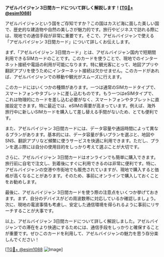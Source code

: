 **アゼルバイジャン 3日間カードについて詳しく解説します！[[TG💪+ @esim1088](https://t.me/s/esim1088)]**

アゼルバイジャンという国をご存知ですか？この国はカスピ海に面した美しい国で、歴史的な建造物や自然の美しさが魅力的です。旅行やビジネスで訪れる際には、現地での通信手段が非常に重要です。そこで、アゼルバイジャンで使える「アゼルバイジャン 3日間カード」について詳しくお伝えします。

まず、「アゼルバイジャン 3日間カード」とは、アゼルバイジャン国内で短期間利用できるSIMカードのことです。このカードを使うことで、現地でのインターネット接続や電話の利用が可能になります。特に観光客にとって、地図アプリや翻訳アプリを使うためにインターネット接続は欠かせません。このカードがあれば、アゼルバイジャンでの移動や観光がスムーズに行えます。

このカードにはいくつかの種類があります。一つは通常のSIMカードタイプで、スマートフォンやタブレットに差し込むものです。もう一つはeSIMタイプで、これは物理的にカードを差し込む必要がなく、スマートフォンやタブレットに直接設定できます。特に最近では、eSIMの需要が高まっています。例えば、海外旅行中に新しいSIMカードを購入して差し替える手間がないため、とても便利です。

また、アゼルバイジャン 3日間カードには、データ容量や通話時間によって異なるプランがあります。基本的には、データ容量が多いプランを選ぶと、地図やSNS、翻訳アプリなど頻繁に使うサービスを快適に利用できます。ただし、プランを選ぶ際には自分の使用目的をしっかり考えて選ぶことが大切です。

さらに、アゼルバイジャン 3日間カードはオンラインでも簡単に購入できます。旅行前に自宅で注文し、到着後にすぐに利用できるのは非常に便利です。特に、アゼルバイジャンの空港や市街地でも販売されていますが、現地で購入すると価格が高くなることがあります。そのため、事前にオンラインで購入しておくことをお勧めします。

最後に、アゼルバイジャン 3日間カードを使う際の注意点をいくつか挙げておきます。まず、自分のデバイスがどの周波数帯に対応しているか確認しましょう。次に、現地の電波事情も考慮し、安定した通信環境を得られるように事前にリサーチすることが大事です。

以上、アゼルバイジャン 3日間カードについて詳しく解説しました。アゼルバイジャンでの滞在をより快適にするためには、通信手段をしっかりと確保することが重要です。ぜひこのカードを利用して、アゼルバイジャンの魅力を思う存分楽しんでください！

[[TG💪+ @esim1088](https://t.me/s/esim1088) ![Image](https://i.postimg.cc/Y0z9fWf4/image.png)]